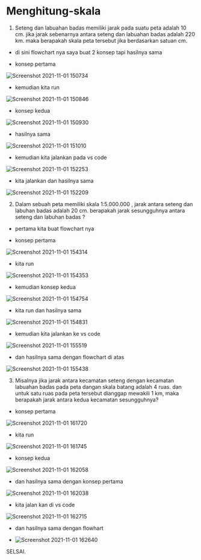 # Menghitung-skala

1. Seteng dan labuahan badas memiliki jarak pada suatu peta adalah 10 cm. jika jarak sebenarnya antara seteng dan labuahan badas adalah 220 km. maka berapakah skala peta tersebut jika berdasarkan satuan cm.

- di sini flowchart nya saya buat 2 konsep tapi hasilnya sama

- konsep pertama

![Screenshot 2021-11-01 150734](https://user-images.githubusercontent.com/93004934/139653368-1bcba228-a213-46bd-930a-35e53df2fd2a.png)

- kemudian kita run

![Screenshot 2021-11-01 150846](https://user-images.githubusercontent.com/93004934/139653503-9cb8f57c-8b37-4328-880c-3999928605e6.png)

- konsep kedua

![Screenshot 2021-11-01 150930](https://user-images.githubusercontent.com/93004934/139653611-84d93d98-a74c-44a2-a269-945ab2a80868.png)

- hasilnya sama

![Screenshot 2021-11-01 151010](https://user-images.githubusercontent.com/93004934/139653673-b84bb0e2-16f0-451e-aadf-63263d988bb0.png)

- kemudian kita jalankan pada vs code

![Screenshot 2021-11-01 152253](https://user-images.githubusercontent.com/93004934/139653729-4536493d-0348-4703-aaa6-993a41badb20.png)

- kita jalankan dan hasilnya sama

![Screenshot 2021-11-01 152209](https://user-images.githubusercontent.com/93004934/139653784-36b2e146-cc82-4097-9fdd-f211ce2be6ec.png)

2. Dalam sebuah peta memiliki skala 1:5.000.000 , jarak antara seteng dan labuhan badas adalah 20 cm. berapakah jarak sesungguhnya antara seteng dan labuhan badas ?

- pertama kita buat flowchart nya 

- konsep pertama

![Screenshot 2021-11-01 154314](https://user-images.githubusercontent.com/93004934/139654083-9835b301-c630-41e0-bee8-4ff35a085422.png)

- kita run 

![Screenshot 2021-11-01 154353](https://user-images.githubusercontent.com/93004934/139654143-330eaff1-c95f-4f58-86d5-c46a76f478c2.png)

- kemudian konsep kedua

![Screenshot 2021-11-01 154754](https://user-images.githubusercontent.com/93004934/139654247-1205e13d-7c3f-4c31-9efb-d80682fdc950.png)

- kita run dan hasilnya sama

![Screenshot 2021-11-01 154831](https://user-images.githubusercontent.com/93004934/139654434-61ec4afa-dbce-4a6c-afcb-9350d1d6e812.png)

- kemudian kita jalankan ke vs code 

![Screenshot 2021-11-01 155519](https://user-images.githubusercontent.com/93004934/139654607-93978123-7a78-4986-a11b-a2ac840a1067.png)

- dan hasilnya sama dengan flowchart di atas

![Screenshot 2021-11-01 155438](https://user-images.githubusercontent.com/93004934/139655521-838a6e44-833c-41ad-b1e5-8ad62174e70a.png)

3. Misalnya jika jarak antara kecamatan  seteng dengan kecamatan labuahan badas pada peta dangan skala batang adalah 4 ruas. dan untuk satu ruas pada peta tersebut dianggap mewakili 1 km, maka berapakah jarak antara kedua kecamatan sesungguhnya?

- konsep pertama

![Screenshot 2021-11-01 161720](https://user-images.githubusercontent.com/93004934/139655889-8d65f272-e7a4-49ea-b52d-92025375fa0b.png)

-  kita run

![Screenshot 2021-11-01 161745](https://user-images.githubusercontent.com/93004934/139655945-24306197-6e0d-49c4-a554-f6b0bf7e22c3.png)

- konsep kedua

![Screenshot 2021-11-01 162058](https://user-images.githubusercontent.com/93004934/139656006-9fa4717e-8f32-47c3-a9db-c3b1357a2f94.png)

- dan hasilnya sama dengan konsep pertama

![Screenshot 2021-11-01 162038](https://user-images.githubusercontent.com/93004934/139656186-a74e895a-04a4-43b9-9b52-37a05353d6a5.png)

- kita jalan kan di vs code

![Screenshot 2021-11-01 162715](https://user-images.githubusercontent.com/93004934/139656281-1fb4fada-f5e8-41cf-afc2-e1118e0ba4e1.png)

- dan hasilnya sama dengan flowhart

- ![Screenshot 2021-11-01 162640](https://user-images.githubusercontent.com/93004934/139656358-3c51dedb-a3df-4d9c-8a20-b706b040f03f.png)

SELSAI.









 




